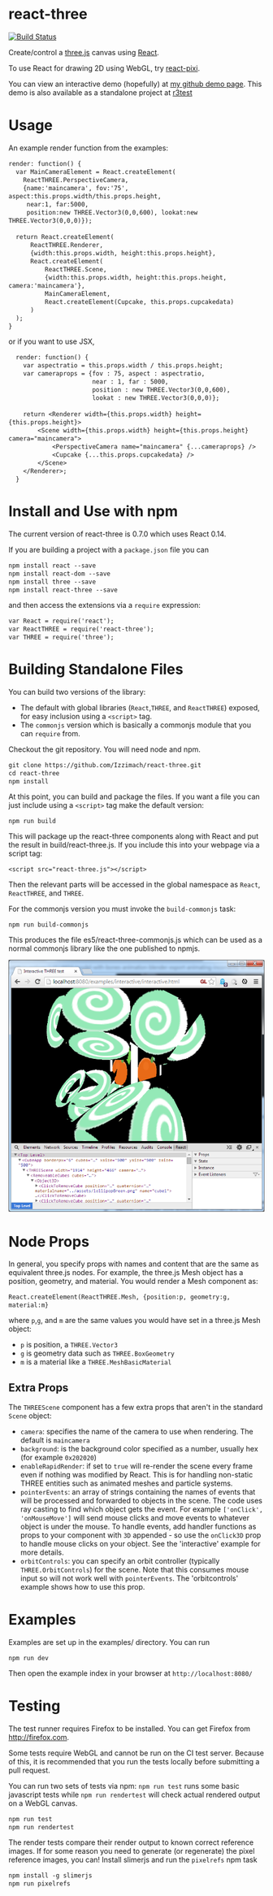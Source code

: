 react-three
===========

[![Build Status](https://travis-ci.org/Izzimach/react-three.svg?branch=master)](https://travis-ci.org/Izzimach/react-three)

Create/control a [three.js](http://threejs.org/) canvas using [React](https://github.com/facebook/react).

To use React for drawing 2D using WebGL, try [react-pixi](https://github.com/Izzimach/react-pixi).

You can view an interactive demo (hopefully) at [my github demo page](http://izzimach.github.io/demos/react-three-interactive/index.html). This demo is also available as a standalone project at [r3test](https://github.com/Izzimach/r3test/)

Usage
=====

An example render function from the examples:


```
render: function() {
  var MainCameraElement = React.createElement(
    ReactTHREE.PerspectiveCamera,
    {name:'maincamera', fov:'75', aspect:this.props.width/this.props.height,
     near:1, far:5000,
     position:new THREE.Vector3(0,0,600), lookat:new THREE.Vector3(0,0,0)});

  return React.createElement(
      ReactTHREE.Renderer,
      {width:this.props.width, height:this.props.height},
      React.createElement(
          ReactTHREE.Scene,
          {width:this.props.width, height:this.props.height, camera:'maincamera'},
          MainCameraElement,
          React.createElement(Cupcake, this.props.cupcakedata)
      )
  );
}
```

or if you want to use JSX,

```
  render: function() {
    var aspectratio = this.props.width / this.props.height;
    var cameraprops = {fov : 75, aspect : aspectratio, 
                       near : 1, far : 5000, 
                       position : new THREE.Vector3(0,0,600), 
                       lookat : new THREE.Vector3(0,0,0)};

    return <Renderer width={this.props.width} height={this.props.height}>
        <Scene width={this.props.width} height={this.props.height} camera="maincamera">
            <PerspectiveCamera name="maincamera" {...cameraprops} />
            <Cupcake {...this.props.cupcakedata} />
        </Scene>
    </Renderer>;
  }
```

Install and Use with npm
========================

The current version of react-three is 0.7.0 which uses React 0.14.

If you are building a project with a `package.json` file you can

```
npm install react --save
npm install react-dom --save
npm install three --save
npm install react-three --save
```

and then access the extensions via a `require` expression:

```
var React = require('react');
var ReactTHREE = require('react-three');
var THREE = require('three');
```

Building Standalone Files
=========================

You can build two versions of the library:
* The default with global libraries (`React`,`THREE`, and `ReactTHREE`) exposed,
  for easy inclusion using a `<script>` tag.
* The `commonjs` version which is basically a commonjs module that you can `require` from.
  
Checkout the git repository. You will need node and npm.

```
git clone https://github.com/Izzimach/react-three.git
cd react-three
npm install
```

At this point, you can build and package the files. If you want a file you can just
include using a `<script>` tag make the default version:

```
npm run build
```

This will package up the react-three components along with React and put the result in
build/react-three.js. If you include this into your webpage via a script tag:

```
<script src="react-three.js"></script>
```

Then the relevant parts will be accessed in the global namespace as `React`, `ReactTHREE`, and `THREE`.

For the commonjs version you must invoke the `build-commonjs` task:

```
npm run build-commonjs
```

This produces the file es5/react-three-commonjs.js which can be used as a normal
commonjs library like the one published to npmjs.

![Sample Cupcake component](docs/react-three-interactiveexample.png)

Node Props
==========

In general, you specify props with names and content that are the same
as equivalent three.js nodes. For example, the three.js Mesh object has
a position, geometry, and material. You would render a Mesh component as:

```
React.createElement(ReactTHREE.Mesh, {position:p, geometry:g, material:m}
```

where `p`,`g`, and `m` are the same values you would have set in a three.js Mesh object:

* `p` is position, a `THREE.Vector3`
* `g` is geometry data such as `THREE.BoxGeometry`
* `m` is a material like a `THREE.MeshBasicMaterial`

Extra Props
-----------

The `THREEScene` component has a few extra props that aren't in the standard `Scene` object:

* `camera`: specifies the name of the camera to use when rendering. The default is `maincamera`
* `background`: is the background color specified as a number, usually hex (for example `0x202020`)
* `enableRapidRender`: if set to `true` will re-render the scene every frame even if nothing was modified by React. This is for handling non-static THREE entities such as animated meshes and particle systems.
* `pointerEvents`: an array of strings containing the names of events that will be processed and forwarded to objects in the scene. The code uses ray casting to find which object gets the event. For example `['onClick', 'onMouseMove']` will send mouse clicks and move events to whatever object is under the mouse. To handle events, add handler functions as props to your component with `3D` appended - so use the `onClick3D` prop to handle mouse clicks on your object. See the 'interactive' example for more details.
* `orbitControls`: you can specify an orbit controller (typically `THREE.OrbitControls`) for the scene. Note that this consumes mouse input so will not work well with `pointerEvents`. The 'orbitcontrols' example shows how to use this prop.



Examples
========

Examples are set up in the examples/ directory. You can run

```
npm run dev
```

Then open the example index in your browser at `http://localhost:8080/`

Testing
=======

The test runner requires Firefox to be installed. You can get Firefox from http://firefox.com.

Some tests require WebGL and cannot be run on the CI test server. Because of
this, it is recommended that you run the tests locally before submitting a pull request.

You can run two sets of tests via npm: `npm run test` runs some basic javascript
tests while `npm run rendertest` will check actual rendered output
on a WebGL canvas.

```
npm run test
npm run rendertest
```

The render tests compare their render output to known correct reference images.
If for some reason you need to generate (or regenerate) the pixel reference images,
you can! Install slimerjs and run the `pixelrefs` npm task

```
npm install -g slimerjs
npm run pixelrefs
```

